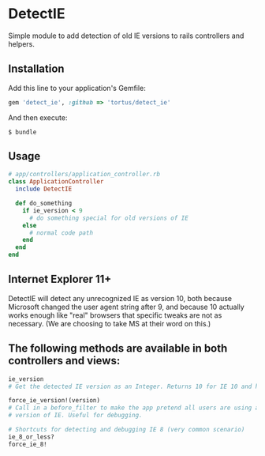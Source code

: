 # DetectIE

Simple module to add detection of old IE versions to rails controllers and helpers.

## Installation

Add this line to your application's Gemfile:

```ruby
gem 'detect_ie', :github => 'tortus/detect_ie'
```

And then execute:

    $ bundle

## Usage

```ruby
# app/controllers/application_controller.rb
class ApplicationController
  include DetectIE

  def do_something
    if ie_version < 9
      # do something special for old versions of IE
    else
      # normal code path
    end
  end
end
```

## Internet Explorer 11+
DetectIE will detect any unrecognized IE as version 10, both because Microsoft changed the
user agent string after 9, and because 10 actually works enough like "real" browsers that
specific tweaks are not as necessary. (We are choosing to take MS at their word on this.)

## The following methods are available in both controllers and views:

```ruby
ie_version
# Get the detected IE version as an Integer. Returns 10 for IE 10 and higher.

force_ie_version!(version)
# Call in a before_filter to make the app pretend all users are using a certain
# version of IE. Useful for debugging.

# Shortcuts for detecting and debugging IE 8 (very common scenario)
ie_8_or_less?
force_ie_8!
```
